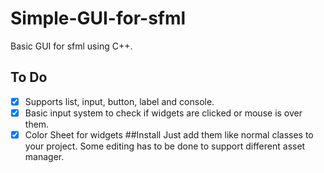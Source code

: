 # Simple-GUI-for-sfml
Basic GUI for sfml using C++.
## To Do
* [X] Supports list, input, button, label and console.
* [X] Basic input system to check if widgets are clicked or mouse is over them.
* [X] Color Sheet for widgets
##Install
Just add them like normal classes to your project. Some editing has to be done to support different asset manager.
